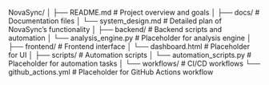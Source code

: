NovaSync/
│
├── README.md                   # Project overview and goals
│
├── docs/                       # Documentation files
│   └── system_design.md        # Detailed plan of NovaSync’s functionality
│
├── backend/                    # Backend scripts and automation
│   └── analysis_engine.py      # Placeholder for analysis engine
│
├── frontend/                   # Frontend interface
│   └── dashboard.html          # Placeholder for UI
│
├── scripts/                    # Automation scripts
│   └── automation_scripts.py   # Placeholder for automation tasks
│
└── workflows/                  # CI/CD workflows
    └── github_actions.yml      # Placeholder for GitHub Actions workflow
